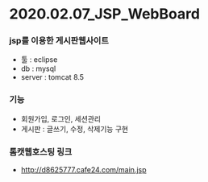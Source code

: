# 2020.02.07_JSP_WebBoard

### jsp를 이용한 게시판웹사이트

- 툴 : eclipse
- db : mysql
- server : tomcat 8.5

### 기능 
- 회원가입, 로그인, 세션관리
- 게시판 : 글쓰기, 수정, 삭제기능 구현

### 톰캣웹호스팅 링크

- http://d8625777.cafe24.com/main.jsp

